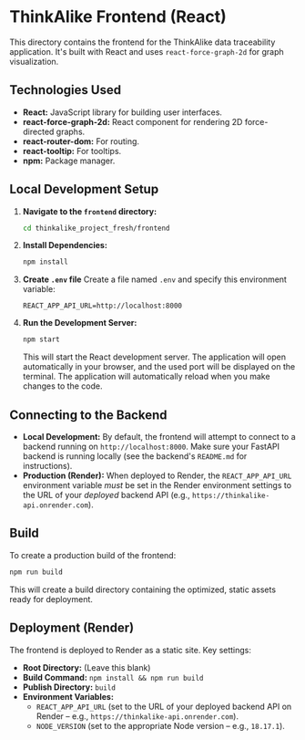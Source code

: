 # ThinkAlike Frontend (React)

This directory contains the frontend for the ThinkAlike data traceability application. It's built with React and uses `react-force-graph-2d` for graph visualization.

## Technologies Used

*   **React:** JavaScript library for building user interfaces.
*   **react-force-graph-2d:** React component for rendering 2D force-directed graphs.
*   **react-router-dom:** For routing.
*   **react-tooltip:** For tooltips.
*   **npm:** Package manager.

## Local Development Setup

1.  **Navigate to the `frontend` directory:**

    ```bash
    cd thinkalike_project_fresh/frontend
    ```

2.  **Install Dependencies:**

    ```bash
    npm install
    ```

3.  **Create `.env` file**
Create a file named `.env` and specify this environment variable:
    ```
    REACT_APP_API_URL=http://localhost:8000
    ```

4.  **Run the Development Server:**

    ```bash
    npm start
    ```

    This will start the React development server. The application will open automatically in your browser, and the used port will be displayed on the terminal. The application will automatically reload when you make changes to the code.

## Connecting to the Backend

*   **Local Development:** By default, the frontend will attempt to connect to a backend running on `http://localhost:8000`. Make sure your FastAPI backend is running locally (see the backend's `README.md` for instructions).
*   **Production (Render):** When deployed to Render, the `REACT_APP_API_URL` environment variable *must* be set in the Render environment settings to the URL of your *deployed* backend API (e.g., `https://thinkalike-api.onrender.com`).

## Build

To create a production build of the frontend:

```bash
npm run build
```

This will create a build directory containing the optimized, static assets ready for deployment.

## Deployment (Render)
The frontend is deployed to Render as a static site. Key settings:

*   **Root Directory:** (Leave this blank)
*   **Build Command:** `npm install && npm run build`
*   **Publish Directory:** `build`
*   **Environment Variables:**
    *   `REACT_APP_API_URL` (set to the URL of your deployed backend API on Render – e.g., `https://thinkalike-api.onrender.com`).
    *   `NODE_VERSION` (set to the appropriate Node version – e.g., `18.17.1`).
